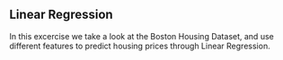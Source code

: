 ## Linear Regression 

In this excercise we take a look at the Boston Housing Dataset, and use different features to predict housing prices through Linear Regression.